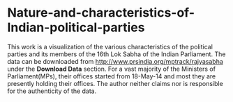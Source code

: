 # Nature-and-characteristics-of-Indian-political-parties
This work is a visualization of the various characteristics of the political parties and its members of the 16th Lok Sabha of the Indian Parliament. The data can be downloaded from http://www.prsindia.org/mptrack/rajyasabha under the **Download Data** section. For a vast majority of the Ministers of Parliament(MPs), their offices started from 18-May-14 and most they are presently holding their offices.  The author neither claims nor is responsible for the authenticity of the data. 

